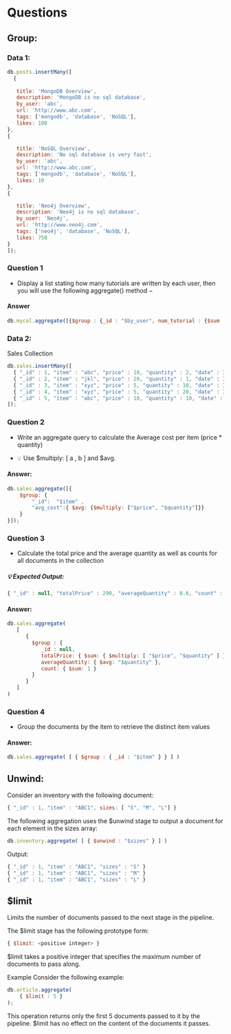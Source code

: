 # Questions

## Group:

### Data 1: 
```javascript
db.posts.insertMany([
  {
   
   title: 'MongoDB Overview', 
   description: 'MongoDB is no sql database',
   by_user: 'abc',
   url: 'http://www.abc.com',
   tags: ['mongodb', 'database', 'NoSQL'],
   likes: 100
},
{

   title: 'NoSQL Overview', 
   description: 'No sql database is very fast',
   by_user: 'abc',
   url: 'http://www.abc.com',
   tags: ['mongodb', 'database', 'NoSQL'],
   likes: 10
},
{

   title: 'Neo4j Overview', 
   description: 'Neo4j is no sql database',
   by_user: 'Neo4j',
   url: 'http://www.neo4j.com',
   tags: ['neo4j', 'database', 'NoSQL'],
   likes: 750
}
]);
```
### Question 1

- Display a list stating how many tutorials are written by each user, then you will use the following aggregate() method −


#### Answer
```javascript
db.mycol.aggregate([{$group : {_id : "$by_user", num_tutorial : {$sum : 1}}}])
```
### Data 2:
Sales Collection
```javascript
db.sales.insertMany([ 
  { "_id" : 1, "item" : "abc", "price" : 10, "quantity" : 2, "date" : ISODate("2014-03-01T08:00:00Z") },
  { "_id" : 2, "item" : "jkl", "price" : 20, "quantity" : 1, "date" : ISODate("2014-03-01T09:00:00Z") },
  { "_id" : 3, "item" : "xyz", "price" : 5, "quantity" : 10, "date" : ISODate("2014-03-15T09:00:00Z") },
  { "_id" : 4, "item" : "xyz", "price" : 5, "quantity" : 20, "date" : ISODate("2014-04-04T11:21:39.736Z") },
  { "_id" : 5, "item" : "abc", "price" : 10, "quantity" : 10, "date" : ISODate("2014-04-04T21:23:13.331Z") }
]);
```

### Question 2

- Write an aggregate query to calculate the Average cost per item (price * quantity)

- :bulb: Use $multiply: \[ a , b \] and $avg.



#### Answer:
```javascript
db.sales.aggregate([{
    $group: { 
        "_id":  "$item" ,
        "avg_cost":{ $avg: {$multiply: ["$price", "$quantity"]}}
    }
}]);
```

### Question 3

- Calculate the total price and the average quantity as well as counts for all documents in the collection

##### :bulb: Expected Output:

```javascript
{ "_id" : null, "totalPrice" : 290, "averageQuantity" : 8.6, "count" : 5 }

```

#### Answer:
```javascript
db.sales.aggregate(
   [
      {
        $group : {
           _id : null,
           totalPrice: { $sum: { $multiply: [ "$price", "$quantity" ] } },
           averageQuantity: { $avg: "$quantity" },
           count: { $sum: 1 }
        }
      }
   ]
)
```


### Question 4

- Group the documents by the item to retrieve the distinct item values

#### Answer:
```javascript
db.sales.aggregate( [ { $group : { _id : "$item" } } ] )
```
## Unwind:
Consider an inventory with the following document:
```javascript
{ "_id" : 1, "item" : "ABC1", sizes: [ "S", "M", "L"] }
```

The following aggregation uses the $unwind stage to output a document for each element in the sizes array:
```javascript
db.inventory.aggregate( [ { $unwind : "$sizes" } ] )
```

Output:
```javascript
{ "_id" : 1, "item" : "ABC1", "sizes" : "S" }
{ "_id" : 1, "item" : "ABC1", "sizes" : "M" }
{ "_id" : 1, "item" : "ABC1", "sizes" : "L" }
```
## $limit
Limits the number of documents passed to the next stage in the pipeline.

The $limit stage has the following prototype form:
```javascript
{ $limit: <positive integer> }
```
$limit takes a positive integer that specifies the maximum number of documents to pass along.

Example
Consider the following example:
```javascript
db.article.aggregate(
    { $limit : 5 }
);
```
This operation returns only the first 5 documents passed to it by the pipeline. $limit has no effect on the content of the documents it passes.


